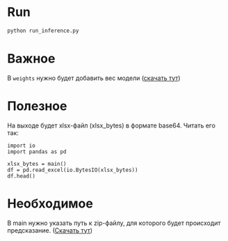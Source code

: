 # Run

```bash
python run_inference.py
```

# Важное
В `weights` нужно будет добавить вес модели ([скачать тут](https://drive.google.com/drive/folders/1zMowuO5pJApjnrcT5XkYHPAY4LYVtJvs?usp=sharing))

# Полезное
На выходе будет xlsx-файл (xlsx_bytes) в формате base64. Читать его так:

```
import io
import pandas as pd

xlsx_bytes = main()
df = pd.read_excel(io.BytesIO(xlsx_bytes))
df.head()
```

# Необходимое

В main нужно указать путь к zip-файлу, для которого будет происходит предсказание. ([Скачать тут](https://drive.google.com/drive/folders/1zMowuO5pJApjnrcT5XkYHPAY4LYVtJvs?usp=sharing))
